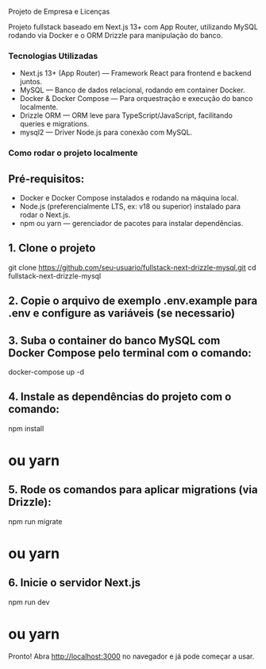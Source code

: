 Projeto de Empresa e Licenças

Projeto fullstack baseado em Next.js 13+ com App Router, utilizando MySQL rodando via Docker e o ORM Drizzle para manipulação do banco.

### Tecnologias Utilizadas

- Next.js 13+ (App Router) — Framework React para frontend e backend juntos.
- MySQL — Banco de dados relacional, rodando em container Docker.
- Docker & Docker Compose — Para orquestração e execução do banco localmente.
- Drizzle ORM — ORM leve para TypeScript/JavaScript, facilitando queries e migrations.
- mysql2 — Driver Node.js para conexão com MySQL.

### Como rodar o projeto localmente

## Pré-requisitos:

- Docker e Docker Compose instalados e rodando na máquina local.
- Node.js (preferencialmente LTS, ex: v18 ou superior) instalado para rodar o Next.js.
- npm ou yarn — gerenciador de pacotes para instalar dependências.

## 1. Clone o projeto

git clone https://github.com/seu-usuario/fullstack-next-drizzle-mysql.git
cd fullstack-next-drizzle-mysql

## 2. Copie o arquivo de exemplo .env.example para .env e configure as variáveis (se necessario)

## 3. Suba o container do banco MySQL com Docker Compose pelo terminal com o comando:

docker-compose up -d

## 4. Instale as dependências do projeto com o comando:

npm install

# ou yarn

## 5. Rode os comandos para aplicar migrations (via Drizzle):

npm run migrate

# ou yarn

## 6. Inicie o servidor Next.js

npm run dev

# ou yarn

Pronto!
Abra [http://localhost:3000](http://localhost:3000) no navegador e já pode começar a usar.